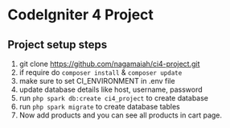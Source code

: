 # CodeIgniter 4 Project

## Project setup steps

1. git clone https://github.com/nagamaiah/ci4-project.git
2. if require do  `composer install` &  `composer update`
3. make sure to set CI_ENVIRONMENT  in .env file
4. update database details like host, username, password
5. run `php spark db:create ci4_project`  to create database
6. run `php spark migrate` to create database tables
7. Now add products and you can see all products in cart page.
